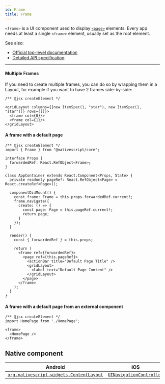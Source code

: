 ```yaml
---
id: Frame
title: Frame
---
```

<!-- contributors: [shirakaba, rigor789, PieterHartzer] -->

`<frame>` is a UI component used to display [`<page>`](/en/docs/elements/components/page) elements. Every app needs at least a single `<frame>`  element, usually set as the root element.

See also:

* [Official top-level documentation](https://docs.nativescript.org/ui/components/frame)
* [Detailed API specification](https://docs.nativescript.org/api-reference/classes/_ui_frame_.frame)

---

#### Multiple Frames

If you need to create multiple frames, you can do so by wrapping them in a Layout, for example if you want to have 2 frames side-by-side:

```tsx
/** @jsx createElement */

<gridLayout columns={[new ItemSpec(1, "star"), new ItemSpec(1, "star")]} rows={[]}>
  <frame col={0}/>
  <frame col={1}/>
</gridLayout>
```

#### A frame with a default page

```tsx
/** @jsx createElement */
import { Frame } from "@nativescript/core";

interface Props {
  forwardedRef: React.RefObject<Frame>;
}

class AppContainer extends React.Component<Props, State> {
  private readonly pageRef: React.RefObject<Page> = React.createRef<Page>();

  componentDidMount() {
    const frame: Frame = this.props.forwardedRef.current!;
    frame.navigate({
      create: () => {
        const page: Page = this.pageRef.current!;
        return page;
      }
    });
  }

  render() {
    const { forwardedRef } = this.props;

    return (
      <frame ref={forwardedRef}>
        <page ref={this.pageRef}>
          <actionBar title="Default Page Title" />
          <gridLayout>
            <label text="Default Page Content" />
          </gridLayout>
        </page>
      </frame>
    );
  }
}
```

#### A frame with a default page from an external component

```tsx
/** @jsx createElement */
import HomePage from './HomePage';

<frame>
  <HomePage />
</frame>
```

## Native component

| Android | iOS |
|---------|-----|
| [`org.nativescript.widgets.ContentLayout`](https://github.com/NativeScript/tns-core-modules-widgets/blob/master/android/widgets/src/main/java/org/nativescript/widgets/ContentLayout.java) | [`UINavigationController`](https://developer.apple.com/documentation/uikit/uinavigationcontroller)
